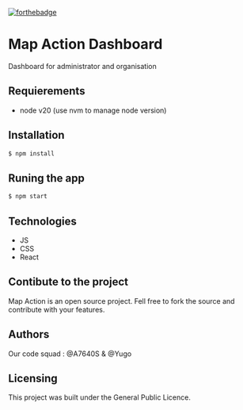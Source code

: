 [![forthebadge](https://forthebadge.com/images/badges/made-with-react.svg)](https://forthebadge.com)

# Map Action Dashboard

Dashboard for administrator and organisation

## Requierements 

- node v20 (use nvm to manage node version)

## Installation 

```bash
$ npm install

```

## Runing the app

```bash
$ npm start
```


## Technologies
- JS
- CSS
- React

## Contibute to the project
Map Action is an open source project. Fell free to fork the source and contribute with your features.

## Authors
Our code squad : @A7640S & @Yugo

## Licensing

This project was built under the General Public Licence.
